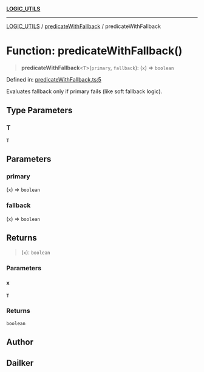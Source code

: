 [**LOGIC_UTILS**](../../README.md)

***

[LOGIC_UTILS](../../README.md) / [predicateWithFallback](../README.md) / predicateWithFallback

# Function: predicateWithFallback()

> **predicateWithFallback**\<`T`\>(`primary`, `fallback`): (`x`) => `boolean`

Defined in: [predicateWithFallback.ts:5](https://github.com/dailker/everyutil/blob/483b8bac7542bbca68c14daba34579f97fabc512/src/logic/predicateWithFallback.ts#L5)

Evaluates fallback only if primary fails (like soft fallback logic).

## Type Parameters

### T

`T`

## Parameters

### primary

(`x`) => `boolean`

### fallback

(`x`) => `boolean`

## Returns

> (`x`): `boolean`

### Parameters

#### x

`T`

### Returns

`boolean`

## Author

## Dailker
